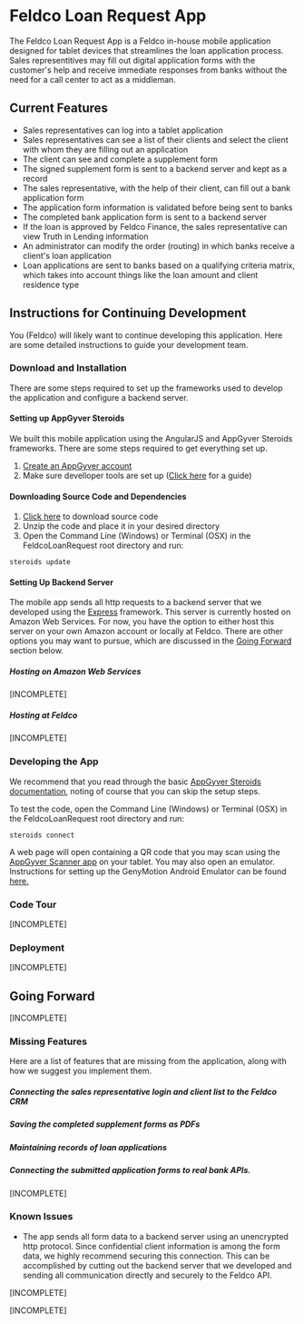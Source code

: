 # Feldco Loan Request App

The Feldco Loan Request App is a Feldco in-house mobile application designed for tablet devices that streamlines the loan application process. Sales representitives may fill out digital application forms with the customer's help and receive immediate responses from banks without the need for a call center to act as a middleman.

## Current Features

* Sales representatives can log into a tablet application
* Sales representatives can see a list of their clients and select the client with whom they are filling out an application
* The client can see and complete a supplement form
* The signed supplement form is sent to a backend server and kept as a record
* The sales representative, with the help of their client, can fill out a bank application form
* The application form information is validated before being sent to banks
* The completed bank application form is sent to a backend server
* If the loan is approved by Feldco Finance, the sales representative can view Truth in Lending information
* An administrator can modify the order (routing) in which banks receive a client's loan application
* Loan applications are sent to banks based on a qualifying criteria matrix, which takes into account things like the loan amount and client residence type

## Instructions for Continuing Development

You (Feldco) will likely want to continue developing this application. Here are some detailed instructions to guide your development team.

### Download and Installation

There are some steps required to set up the frameworks used to develop the application and configure a backend server.

#### Setting up AppGyver Steroids

We built this mobile application using the AngularJS and AppGyver Steroids frameworks. There are some steps required to get everything set up.

1. [Create an AppGyver account](http://www.appgyver.com/steroids_sign_up)
2. Make sure develloper tools are set up ([Click here](https://academy.appgyver.com/installwizard/steps#/home) for a guide)

#### Downloading Source Code and Dependencies

1. [Click here](https://github.com/eecs394-spr15/FeldcoLoanRequest/archive/master.zip) to download source code
2. Unzip the code and place it in your desired directory
3. Open the Command Line (Windows) or Terminal (OSX) in the FeldcoLoanRequest root directory and run:
```
steroids update
```

#### Setting Up Backend Server

The mobile app sends all http requests to a backend server that we developed using the [Express](http://expressjs.com/) framework. This server is currently hosted on Amazon Web Services. For now, you have the option to either host this server on your own Amazon account or locally at Feldco. There are other options you may want to pursue, which are discussed in the [Going Forward](https://github.com/eecs394-spr15/FeldcoLoanRequest#going-forward) section below.

##### Hosting on Amazon Web Services

[INCOMPLETE]

##### Hosting at Feldco

[INCOMPLETE]

### Developing the App

We recommend that you read through the basic [AppGyver Steroids documentation](http://docs.appgyver.com/supersonic/tutorial/first-mile/#overview), noting of course that you can skip the setup steps.

To test the code, open the Command Line (Windows) or Terminal (OSX) in the FeldcoLoanRequest root directory and run:
```
steroids connect
```
A web page will open containing a QR code that you may scan using the [AppGyver Scanner app](https://play.google.com/store/apps/details?id=com.appgyver.freshandroid&hl=en) on your tablet. You may also open an emulator. Instructions for setting up the GenyMotion Android Emulator can be found [here.](http://docs.appgyver.com/tooling/cli/emulators/genymotion/)

### Code Tour

[INCOMPLETE]

### Deployment

[INCOMPLETE]

## Going Forward

[INCOMPLETE]

### Missing Features

Here are a list of features that are missing from the application, along with how we suggest you implement them.

##### Connecting the sales representative login and client list to the Feldco CRM

##### Saving the completed supplement forms as PDFs

##### Maintaining records of loan applications

##### Connecting the submitted application forms to real bank APIs.

[INCOMPLETE]

### Known Issues

* The app sends all form data to a backend server using an unencrypted http protocol. Since confidential client information is among the form data, we highly recommend securing this connection. This can be accomplished by cutting out the backend server that we developed and sending all communication directly and securely to the Feldco API.

[INCOMPLETE]

[INCOMPLETE]
